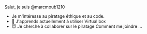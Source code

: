 Salut, je suis @marcmoub1210
 - Je m'intéresse au piratage éthique et au code.
 - 🌱 J'apprends actuellement à utiliser Virtual box 
- 😈️ Je cherche à collaborer sur le piratage
Comment me joindre ...  
<!--- marcmoub1210/marcmoub1210 est un dépôt ✨ spécial ✨ car son `README.md` (ce fichier) apparaît sur votre profil GitHub. Vous pouvez cliquer sur le lien Aperçu pour jeter un coup d'œil à vos modifications. --->
